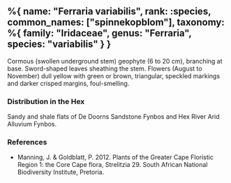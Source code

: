 %{
    name: "Ferraria variabilis",
    rank: :species,
    common_names: ["spinnekopblom"],
    taxonomy: %{
        family: "Iridaceae",
        genus: "Ferraria",
        species: "variabilis"
    }
}
---

Cormous (swollen underground stem) geophyte (6 to 20 cm), branching at base. Sword-shaped leaves
sheathing the stem. Flowers (August to November) dull yellow with green or brown, triangular,
speckled markings and darker crisped margins, foul-smelling.

<!-- read more -->

### Distribution in the Hex

Sandy and shale flats of De Doorns Sandstone Fynbos and Hex River Arid Alluvium Fynbos.

### References

* Manning, J. & Goldblatt, P. 2012. Plants of the Greater Cape Floristic Region 1: the Core Cape flora, Strelitzia 29. South African National Biodiversity Institute, Pretoria.